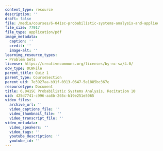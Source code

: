 ```yaml
---
content_type: resource
description: ''
draft: false
file: /media/courses/6-041sc-probabilistic-systems-analysis-and-applied-probability-fall-2013/425d7741c996aa8b265cb19e251e5065_MIT6_041SCF13_rec10.pdf
file_size: 77917
file_type: application/pdf
image_metadata:
  caption: ''
  credit: ''
  image-alt: ''
learning_resource_types:
- Problem Sets
license: https://creativecommons.org/licenses/by-nc-sa/4.0/
ocw_type: OCWFile
parent_title: Quiz 1
parent_type: CourseSection
parent_uid: 7e3927aa-b91f-0313-0647-5e1885bc367e
resourcetype: Document
title: 6.041SC Probabilistic Systems Analysis, Recitation 10
uid: 425d7741-c996-aa8b-265c-b19e251e5065
video_files:
  archive_url: ''
  video_captions_file: ''
  video_thumbnail_file: ''
  video_transcript_file: ''
video_metadata:
  video_speakers: ''
  video_tags: ''
  youtube_description: ''
  youtube_id: ''
---
```

